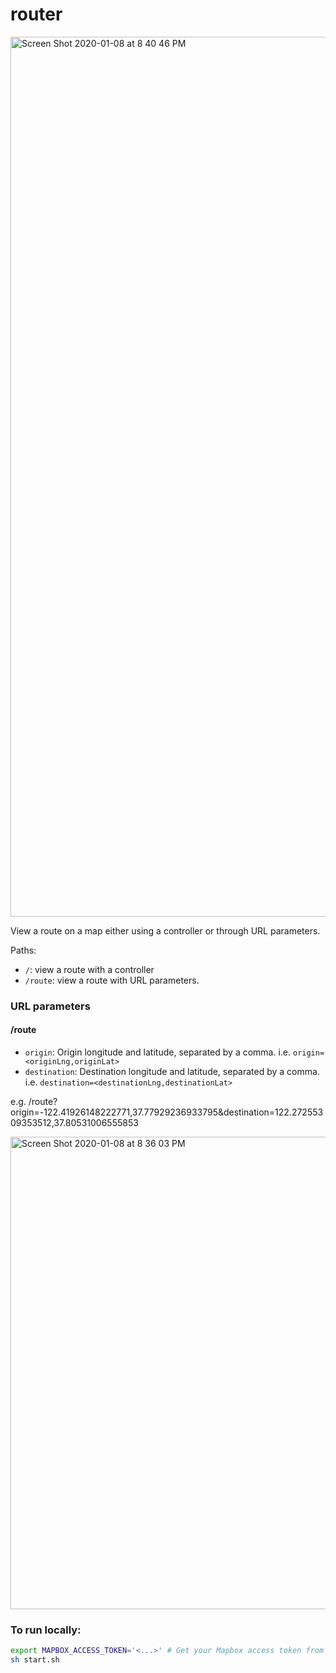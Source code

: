 # router

<img width="1408" alt="Screen Shot 2020-01-08 at 8 40 46 PM" src="https://user-images.githubusercontent.com/11286381/72038929-0627bd80-3258-11ea-92f5-510ff8915cab.png">

View a route on a map either using a controller or through URL parameters.

Paths:
- `/`: view a route with a controller
- `/route`: view a route with URL parameters.


### URL parameters

#### /route

- `origin`: Origin longitude and latitude, separated by a comma. i.e. `origin=<originLng,originLat>`
- `destination`: Destination longitude and latitude, separated by a comma. i.e. `destination=<destinationLng,destinationLat>`

e.g. /route?origin=-122.41926148222771,37.77929236933795&destination=122.27255309353512,37.80531006555853

<img width="756" alt="Screen Shot 2020-01-08 at 8 36 03 PM" src="https://user-images.githubusercontent.com/11286381/72038931-0758ea80-3258-11ea-9e27-5e53907b79e5.png">

### To run locally:

```sh
export MAPBOX_ACCESS_TOKEN='<...>' # Get your Mapbox access token from www.mapbox.com/account
sh start.sh
```
